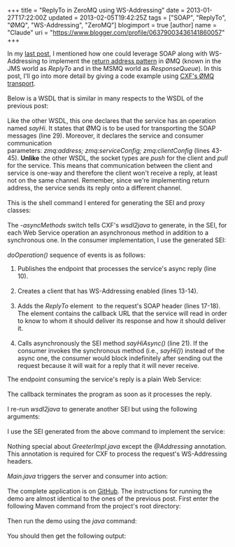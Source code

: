 +++
title = "ReplyTo in ZeroMQ using WS-Addressing"
date = 2013-01-27T17:22:00Z
updated = 2013-02-05T19:42:25Z
tags = ["SOAP", "ReplyTo", "ØMQ", "WS-Addressing", "ZeroMQ"]
blogimport = true 
[author]
	name = "Claude"
	uri = "https://www.blogger.com/profile/06379003436141860057"
+++

In my <a href="http://opensourcesoftwareandme.blogspot.com/2013/01/soap-over-zeromq-with-apache-cxf.html" target="_blank">last post</a>, I mentioned how one could leverage SOAP along with WS-Addressing to implement the <a href="http://www.eaipatterns.com/ReturnAddress.html" target="_blank">return address pattern</a> in&nbsp;ØMQ&nbsp;(known in the JMS world as&nbsp;<i>ReplyTo</i>&nbsp;and in the MSMQ world as&nbsp;<i>ResponseQueue</i>). In this post, I'll go into more detail by giving a code example using <a href="https://github.com/claudemamo/cxf-rt-transports-zeromq" target="_blank">CXF's ØMQ transport</a>.<br /><br />Below is a WSDL that is similar in many respects to the WSDL of the previous post:<br /><br /><script src="https://gist.github.com/claudemamo/4577639.js?file=hello_world_addr.wsdl"></script>Like the other WSDL, this one declares that the service has an operation named <i>sayHi</i>. It states that&nbsp;ØMQ&nbsp;is to be used for transporting the SOAP messages (line 29). Moreover, it declares the service and consumer communication parameters:&nbsp;<i>zmq:address;</i>&nbsp;<i>zmq:serviceConfig;</i>&nbsp;<i>zmq:clientConfig</i> (lines 43-45).&nbsp;<b>Unlike</b> the other WSDL, the socket types are <i>push</i> for the client and <i>pull</i> for the service. This means that communication between the client and service is one-way and therefore the client won't receive a reply, at least not on the same channel. Remember, since we're implementing return address, the service sends its reply onto a different channel.<br /><br />This is the shell command I entered for generating the SEI and proxy classes:<br /><br /><script src="https://gist.github.com/claudemamo/4577639.js?file=generate-client.sh"></script>The <i>-asyncMethods</i> switch tells CXF's <i>wsdl2java</i> to generate, in the SEI, for each Web Service operation an asynchronous method in addition to a synchronous one. In the consumer implementation, I use the generated SEI:<br /><br /><script src="https://gist.github.com/claudemamo/4577639.js?file=Client.java"></script><i>doOperation()&nbsp;</i>sequence of events is as follows:<br /><ol><li>Publishes the endpoint that processes the service's async reply (line 10).</li><br /><li>Creates a client that has WS-Addressing enabled (lines 13-14).</li><br /><li>Adds the <i>ReplyTo</i>&nbsp;element &nbsp;to the request's SOAP header (lines 17-18). The element contains the callback URL that the service will read in order to know to whom it should deliver its response and how it should deliver it.</li><br /><li>Calls asynchronously the SEI method&nbsp;<i>sayHiAsync()</i>&nbsp;(line 21).&nbsp;If the consumer invokes the synchronous&nbsp;method (i.e., <i>sayHi()</i>) instead of the async one, the&nbsp;consumer&nbsp;would block indefinitely after sending out the request because it will wait for a reply that it will never receive.</li></ol>The endpoint consuming the service's reply is a plain Web Service:<br /><br /><script src="https://gist.github.com/claudemamo/4577639.js?file=Callback.java"></script>The callback terminates the program as soon as it processes the reply.<br /><br />I re-run <i>wsdl2java</i>&nbsp;to generate another SEI but using the following arguments:<br /><br /><script src="https://gist.github.com/claudemamo/4577639.js?file=generate-server.sh"></script>I use the SEI generated from the above command to implement the service:<br /><br /><script src="https://gist.github.com/claudemamo/4577639.js?file=GreeterImpl.java"></script>Nothing special about <i>GreeterImpl.java</i> except the <i>@Addressing</i> annotation. This annotation is required for CXF to process the request's WS-Addressing headers.<br /><br /><i>Main.java</i> triggers the server and consumer into action:<br /><br /><script src="https://gist.github.com/claudemamo/4577639.js?file=Main.java"></script>The complete application is on&nbsp;<a href="https://github.com/claudemamo/zmq-replyto-soap" target="_blank">GitHub</a>.&nbsp;The instructions for running the demo are almost identical to the ones of the previous post. First enter the following Maven command from the project's root directory: <br /><br /><script src="https://gist.github.com/claudemamo/4577639.js?file=build.sh"></script>Then run the demo using the <i>java</i> command:<br /><br /><script src="https://gist.github.com/claudemamo/4577639.js?file=run.sh"></script>You should then get the following output: <br /><br /><script src="https://gist.github.com/claudemamo/4577639.js?file=gistfile1.txt"></script>
